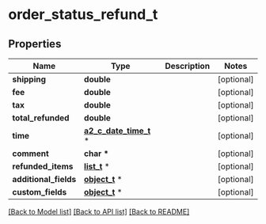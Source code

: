 # order_status_refund_t

## Properties
Name | Type | Description | Notes
------------ | ------------- | ------------- | -------------
**shipping** | **double** |  | [optional] 
**fee** | **double** |  | [optional] 
**tax** | **double** |  | [optional] 
**total_refunded** | **double** |  | [optional] 
**time** | [**a2_c_date_time_t**](a2_c_date_time.md) \* |  | [optional] 
**comment** | **char \*** |  | [optional] 
**refunded_items** | [**list_t**](order_status_refund_item.md) \* |  | [optional] 
**additional_fields** | [**object_t**](.md) \* |  | [optional] 
**custom_fields** | [**object_t**](.md) \* |  | [optional] 

[[Back to Model list]](../README.md#documentation-for-models) [[Back to API list]](../README.md#documentation-for-api-endpoints) [[Back to README]](../README.md)


